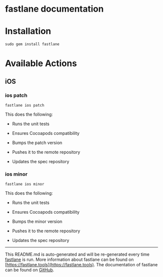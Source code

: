 fastlane documentation
================
# Installation
```
sudo gem install fastlane
```
# Available Actions
## iOS
### ios patch
```
fastlane ios patch
```
This does the following: 



- Runs the unit tests

- Ensures Cocoapods compatibility

- Bumps the patch version

- Pushes it to the remote repository

- Updates the spec repository
### ios minor
```
fastlane ios minor
```
This does the following: 



- Runs the unit tests

- Ensures Cocoapods compatibility

- Bumps the minor version

- Pushes it to the remote repository

- Updates the spec repository

----

This README.md is auto-generated and will be re-generated every time [fastlane](https://fastlane.tools) is run.
More information about fastlane can be found on [https://fastlane.tools](https://fastlane.tools).
The documentation of fastlane can be found on [GitHub](https://github.com/fastlane/fastlane/tree/master/fastlane).